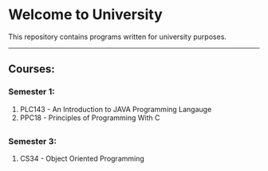 # Welcome to **University**

This repository contains programs written for university purposes.

-----

## Courses:

### Semester 1:
<ol> 
  <li>PLC143 - An Introduction to JAVA Programming Langauge</li>
  <li>PPC18 - Principles of Programming With C</li>
</ol> 

##

### Semester 3:
<ol> 
  <li>CS34 - Object Oriented Programming</li>
</ol> 
